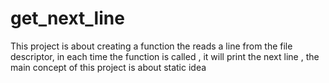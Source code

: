 # get_next_line
This project is about creating a function the reads a line from the file descriptor, in each time the function is called ,
it will print the next line , the main concept of this project is about static idea
